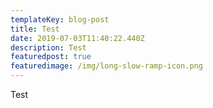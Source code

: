 ```yaml
---
templateKey: blog-post
title: Test
date: 2019-07-03T11:40:22.440Z
description: Test
featuredpost: true
featuredimage: /img/long-slow-ramp-icon.png
---
```

Test
